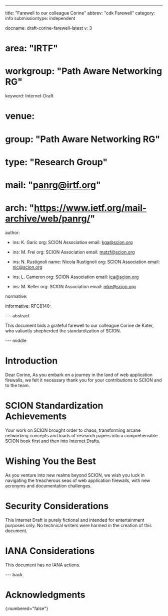---
title: "Farewell to our  colleague Corine"
abbrev: "cdk Farewell"
category: info
submissiontype: independent

docname: draft-corine-farewell-latest
v: 3
# area: "IRTF"
# workgroup: "Path Aware Networking RG"
keyword: Internet-Draft
# venue:
#  group: "Path Aware Networking RG"
#  type: "Research Group"
#  mail: "panrg@irtf.org"
#  arch: "https://www.ietf.org/mail-archive/web/panrg/"

author:
 -   ins:  K. Garic
     org: SCION Association
     email: kga@scion.org

 -   ins:  M. Frei
     org: SCION Association
     email: matzf@scion.org

 -   ins: N. Rustignoli
     name: Nicola Rustignoli
     org: SCION Association
     email: nic@scion.org

 -   ins:  L. Cameron
     org: SCION Association
     email: lca@scion.org

 -   ins:  M. Keller
     org: SCION Association
     email: mke@scion.org

normative:

informative:
  RFC8140:

--- abstract

This document bids a grateful farewell to our colleague Corine de Kater, who valiantly shepherded the standardization of SCION. 



--- middle

# Introduction

Dear Corine,
As you embark on a journey in the land of web application firewalls, we felt it necessary thank you for your contributions to SCION and to the team. 

# SCION Standardization Achievements

Your work on SCION brought order to chaos, transforming arcane networking concepts and loads of research papers into a comprehensible SCION book first and then into Internet Drafts. 

# Wishing You the Best

As you venture into new realms beyond SCION, we wish you luck in navigating the treacherous seas of web application firewalls, with new acronyms and documentation challenges. 

# Security Considerations

This Internet Draft is purely fictional and intended for entertainment purposes only. No technical writers were harmed in the creation of this document.


# IANA Considerations

This document has no IANA actions.


--- back

# Acknowledgments
{:numbered="false"}


